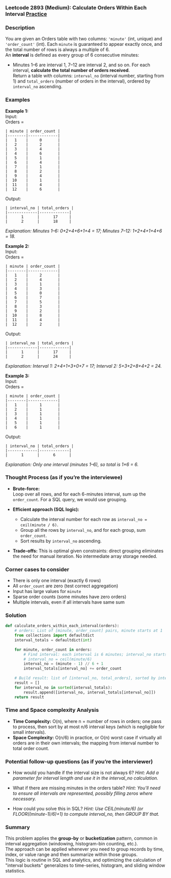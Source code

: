 ### Leetcode 2893 (Medium): Calculate Orders Within Each Interval [Practice](https://leetcode.com/problems/calculate-orders-within-each-interval)

### Description  
You are given an Orders table with two columns: `'minute'` (int, unique) and `'order_count'` (int). Each `minute` is guaranteed to appear exactly once, and the total number of rows is always a multiple of 6.  
An **interval** is defined as every group of 6 consecutive minutes:  
- Minutes 1–6 are interval 1, 7–12 are interval 2, and so on.
For each interval, **calculate the total number of orders received**.  
Return a table with columns: `interval_no` (interval number, starting from 1) and `total_orders` (number of orders in the interval), ordered by `interval_no` ascending.

### Examples  

**Example 1:**  
Input:  
Orders =  
```
| minute | order_count |
|--------|-------------|
|   1    |     0       |
|   2    |     2       |
|   3    |     4       |
|   4    |     6       |
|   5    |     1       |
|   6    |     4       |
|   7    |     1       |
|   8    |     2       |
|   9    |     4       |
|  10    |     1       |
|  11    |     4       |
|  12    |     6       |
```
Output:  
```
| interval_no | total_orders |
|-------------|-------------|
|      1      |      17     |
|      2      |      18     |
```
*Explanation: Minutes 1–6: 0+2+4+6+1+4 = 17; Minutes 7–12: 1+2+4+1+4+6 = 18.*

**Example 2:**  
Input:  
Orders =  
```
| minute | order_count |
|--------|-------------|
|   1    |     2       |
|   2    |     4       |
|   3    |     1       |
|   4    |     3       |
|   5    |     0       |
|   6    |     7       |
|   7    |     5       |
|   8    |     3       |
|   9    |     2       |
|  10    |     8       |
|  11    |     4       |
|  12    |     2       |
```
Output:  
```
| interval_no | total_orders |
|-------------|-------------|
|      1      |      17     |
|      2      |      24     |
```
*Explanation: Interval 1: 2+4+1+3+0+7 = 17; Interval 2: 5+3+2+8+4+2 = 24.*

**Example 3:**  
Input:  
Orders =  
```
| minute | order_count |
|--------|-------------|
|   1    |     1       |
|   2    |     1       |
|   3    |     1       |
|   4    |     1       |
|   5    |     1       |
|   6    |     1       |
```
Output:  
```
| interval_no | total_orders |
|-------------|-------------|
|      1      |      6      |
```
*Explanation: Only one interval (minutes 1–6), so total is 1×6 = 6.*

### Thought Process (as if you’re the interviewee)  
- **Brute-force:**  
  Loop over all rows, and for each 6-minutes interval, sum up the `order_count`. For a SQL query, we would use grouping.

- **Efficient approach (SQL logic):**
  - Calculate the interval number for each row as `interval_no = ceil(minute / 6)`.
  - Group all the rows by `interval_no`, and for each group, sum `order_count`.
  - Sort results by `interval_no` ascending.
- **Trade-offs:**
  This is optimal given constraints: direct grouping eliminates the need for manual iteration. No intermediate array storage needed.

### Corner cases to consider  
- There is only one interval (exactly 6 rows)
- All `order_count` are zero (test correct aggregation)
- Input has large values for `minute`
- Sparse order counts (some minutes have zero orders)
- Multiple intervals, even if all intervals have same sum

### Solution

```python
def calculate_orders_within_each_interval(orders):
    # orders: List of [minute, order_count] pairs, minute starts at 1
    from collections import defaultdict
    interval_totals = defaultdict(int)
    
    for minute, order_count in orders:
        # Find interval: each interval is 6 minutes; interval_no starts at 1
        # interval_no = ceil(minute/6)
        interval_no = (minute - 1) // 6 + 1
        interval_totals[interval_no] += order_count
        
    # Build result: list of [interval_no, total_orders], sorted by interval_no
    result = []
    for interval_no in sorted(interval_totals):
        result.append([interval_no, interval_totals[interval_no]])
    return result
```

### Time and Space complexity Analysis  

- **Time Complexity:** O(n), where n = number of rows in orders; one pass to process, then sort by at most n/6 interval keys (which is negligible for small intervals).
- **Space Complexity:** O(n/6) in practice, or O(n) worst case if virtually all orders are in their own intervals; the mapping from interval number to total order count.

### Potential follow-up questions (as if you’re the interviewer)  

- How would you handle if the interval size is not always 6?
  *Hint: Add a parameter for interval length and use it in the interval_no calculation.*

- What if there are missing minutes in the orders table?
  *Hint: You'll need to ensure all intervals are represented, possibly filling zeros where necessary.*

- How could you solve this in SQL?
  *Hint: Use CEIL(minute/6) (or FLOOR((minute-1)/6)+1) to compute interval_no, then GROUP BY that.*

### Summary
This problem applies the **group-by** or **bucketization** pattern, common in interval aggregation (windowing, histogram-bin counting, etc.).  
The approach can be applied whenever you need to group records by time, index, or value range and then summarize within those groups.  
This logic is routine in SQL and analytics, and optimizing the calculation of "interval buckets" generalizes to time-series, histogram, and sliding window statistics.